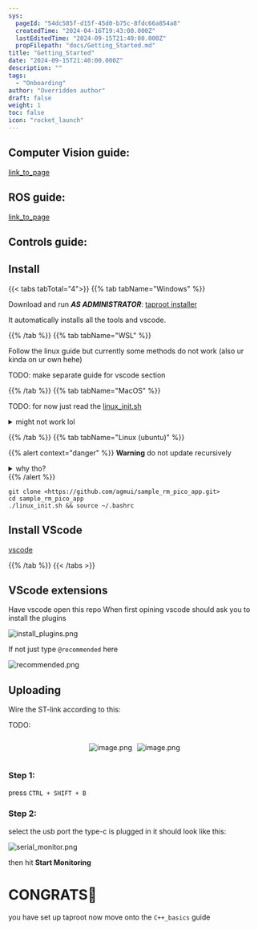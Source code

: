 ```yaml
---
sys:
  pageId: "54dc585f-d15f-45d0-b75c-8fdc66a854a8"
  createdTime: "2024-04-16T19:43:00.000Z"
  lastEditedTime: "2024-09-15T21:40:00.000Z"
  propFilepath: "docs/Getting_Started.md"
title: "Getting_Started"
date: "2024-09-15T21:40:00.000Z"
description: ""
tags:
  - "Onboarding"
author: "Overridden author"
draft: false
weight: 1
toc: false
icon: "rocket_launch"
---
```


## Computer Vision guide:

[link_to_page](86d45bc0-388b-4d26-8848-44f255f73d0e)

## ROS guide:

[link_to_page](3c76c1de-ec8f-46d6-8b0a-294005edc2d5)

## Controls guide:

## Install

{{< tabs tabTotal="4">}}
{{% tab tabName="Windows" %}}

Download and run _**AS ADMINISTRATOR**_: [taproot installer](https://github.com/Thornbots/TeachingFreshies/releases/tag/1.0)

It automatically installs all the tools and vscode.

{{% /tab %}}
{{% tab tabName="WSL" %}}

Follow the linux guide but currently some methods do not work (also ur kinda on ur own hehe)

TODO: make separate guide for vscode section

{{% /tab %}}
{{% tab tabName="MacOS" %}}

TODO: for now just read the [linux_init.sh](https://github.com/agmui/sample_rm_pico_app/blob/main/linux_init.sh)

<details>
<summary>might not work lol</summary>

`brew install libusb pkg-config`

Next install: [vscode](https://code.visualstudio.com/Download)

</details>

{{% /tab %}}
{{% tab tabName="Linux (ubuntu)" %}}

{{% alert context="danger" %}}
**Warning** do not update recursively
<details>
<summary>why tho?</summary>
There are some submodules that may go on for a while (like tinyusb) and I highly
recommend you don't need to get them.
If you want to see what submodules I update just look in `linux_init.sh`
</details>
{{% /alert %}}

```shell
git clone <https://github.com/agmui/sample_rm_pico_app.git>
cd sample_rm_pico_app
./linux_init.sh && source ~/.bashrc
```

## Install VScode

[vscode](https://code.visualstudio.com/Download)

{{% /tab %}}
{{< /tabs >}}

## VScode extensions

Have vscode open this repo
When first opining vscode should ask you to install the plugins

![install_plugins.png](https://prod-files-secure.s3.us-west-2.amazonaws.com/d518164a-d88e-44d1-a4ee-3adb3bd8bce0/89bd30f0-1825-4e77-867b-0a41ce370880/install_plugins.png?X-Amz-Algorithm=AWS4-HMAC-SHA256&X-Amz-Content-Sha256=UNSIGNED-PAYLOAD&X-Amz-Credential=ASIAZI2LB466TOGF7WJ2%2F20250425%2Fus-west-2%2Fs3%2Faws4_request&X-Amz-Date=20250425T081213Z&X-Amz-Expires=3600&X-Amz-Security-Token=IQoJb3JpZ2luX2VjEJD%2F%2F%2F%2F%2F%2F%2F%2F%2F%2FwEaCXVzLXdlc3QtMiJGMEQCIHDQUi%2BrjIgUvWIyLLqdHYIUnNm4sa1TAhOfuWURzcJDAiAYSTsifWpzfJL39xw2FHwzK6ZSWlK8%2FI9LZYUGha7lUyr%2FAwgpEAAaDDYzNzQyMzE4MzgwNSIMwGWwUHSKCoE9QjsBKtwDnaUcpDPbCyuDXwqhpE5cDdgF1bx6R%2BKr9nUCaGVT90VegTEHCdEpBC3uODrhK6ZNKfrFAfenf3se%2BZ67KT75gsAN9qDnf2VGC0ISJo2gqH9QFvUyk%2F1hwmSUsakA8H4BHgHeBWDoQYjITuP4TD3ZQJhQwJgvrkULmoZ7cFM6xPo3CR2QJB0UMHFBUUNQdYB3OCqETp%2FOyJzjy2qYKA4n8ieLggma2OuB%2FJQ2lLXqG2WmK0%2F%2BtgVwIU%2B7Z%2FwFw3FlpFK3fCSCvc7To8v6zlCOHSv3Ld28MsLpQLYIImXOSv0HQwOUoLXKrCqKUmLZVJD%2BL8eoCLn3iC5dUNxX0C%2FItmlVzB0KVaEqqdoXFVgy90f0MklvR82olTmjbASrBcGeD2G4KjDofBhdBF2abVk3QNd1okmXeGg%2ByTvbt7jOs%2FRzSiiUEIEtIVuVhSrhhdsPECWBFq7p3w%2FyuBWUwIytVCCiXECT4VvH3EUiDzWl2hyMRQO9cnPgJbFXlOvctau4ziOvYmGLCnCiRjDSfqlu4hG1O6bSxQ1Mx7AaxYBvRBh3kojN4Ycm5xyCr0ccpCQtKOnWbQ6ixLWER9UNVdkuAOLZA8PlNsJZyIKYi1oSoSemLJG7wA6Tdn38cAMwu4KtwAY6pgHVhcx9Rr6BtHZq0ObBJSJfc0NtYzJaMg32kQlb4mdeKjclqNTYhN%2FY1Q0Z0bswGNnblsdiFOiBrNF22KTSIbU4tFTI3W4A0DbawYq0r8B8XJ0toX8CEHZWs3MPGPdE7%2BlHhWthdH5AmdH5bD0SYCRfwcCT%2BF3JjVKR1j9eRlEr%2FnyI1hOf80z9LOhnrSFWskNn%2BMLKeiWb6SFQg%2BqeYPHXgaZorXMM&X-Amz-Signature=2a6a5963ee57d37abd31142571c5b7d7a2734fe801c98e848a0c9e2fabcfd6c4&X-Amz-SignedHeaders=host&x-id=GetObject)

If not just type `@recommended` here  

![recommended.png](https://prod-files-secure.s3.us-west-2.amazonaws.com/d518164a-d88e-44d1-a4ee-3adb3bd8bce0/61e661e9-5d85-4dfc-be0d-8d2097a5e793/recommended.png?X-Amz-Algorithm=AWS4-HMAC-SHA256&X-Amz-Content-Sha256=UNSIGNED-PAYLOAD&X-Amz-Credential=ASIAZI2LB466TOGF7WJ2%2F20250425%2Fus-west-2%2Fs3%2Faws4_request&X-Amz-Date=20250425T081213Z&X-Amz-Expires=3600&X-Amz-Security-Token=IQoJb3JpZ2luX2VjEJD%2F%2F%2F%2F%2F%2F%2F%2F%2F%2FwEaCXVzLXdlc3QtMiJGMEQCIHDQUi%2BrjIgUvWIyLLqdHYIUnNm4sa1TAhOfuWURzcJDAiAYSTsifWpzfJL39xw2FHwzK6ZSWlK8%2FI9LZYUGha7lUyr%2FAwgpEAAaDDYzNzQyMzE4MzgwNSIMwGWwUHSKCoE9QjsBKtwDnaUcpDPbCyuDXwqhpE5cDdgF1bx6R%2BKr9nUCaGVT90VegTEHCdEpBC3uODrhK6ZNKfrFAfenf3se%2BZ67KT75gsAN9qDnf2VGC0ISJo2gqH9QFvUyk%2F1hwmSUsakA8H4BHgHeBWDoQYjITuP4TD3ZQJhQwJgvrkULmoZ7cFM6xPo3CR2QJB0UMHFBUUNQdYB3OCqETp%2FOyJzjy2qYKA4n8ieLggma2OuB%2FJQ2lLXqG2WmK0%2F%2BtgVwIU%2B7Z%2FwFw3FlpFK3fCSCvc7To8v6zlCOHSv3Ld28MsLpQLYIImXOSv0HQwOUoLXKrCqKUmLZVJD%2BL8eoCLn3iC5dUNxX0C%2FItmlVzB0KVaEqqdoXFVgy90f0MklvR82olTmjbASrBcGeD2G4KjDofBhdBF2abVk3QNd1okmXeGg%2ByTvbt7jOs%2FRzSiiUEIEtIVuVhSrhhdsPECWBFq7p3w%2FyuBWUwIytVCCiXECT4VvH3EUiDzWl2hyMRQO9cnPgJbFXlOvctau4ziOvYmGLCnCiRjDSfqlu4hG1O6bSxQ1Mx7AaxYBvRBh3kojN4Ycm5xyCr0ccpCQtKOnWbQ6ixLWER9UNVdkuAOLZA8PlNsJZyIKYi1oSoSemLJG7wA6Tdn38cAMwu4KtwAY6pgHVhcx9Rr6BtHZq0ObBJSJfc0NtYzJaMg32kQlb4mdeKjclqNTYhN%2FY1Q0Z0bswGNnblsdiFOiBrNF22KTSIbU4tFTI3W4A0DbawYq0r8B8XJ0toX8CEHZWs3MPGPdE7%2BlHhWthdH5AmdH5bD0SYCRfwcCT%2BF3JjVKR1j9eRlEr%2FnyI1hOf80z9LOhnrSFWskNn%2BMLKeiWb6SFQg%2BqeYPHXgaZorXMM&X-Amz-Signature=5d46402a3d3d823aed492f67e40be993a3b4f70f0f9232dd92bfb3dff401e10b&X-Amz-SignedHeaders=host&x-id=GetObject)

## Uploading

Wire the ST-link according to this:

TODO:

<div style="display: flex;flex-direction: row; column-gap:10px; max-width: 630px;justify-content: center;">
<div>

![image.png](https://prod-files-secure.s3.us-west-2.amazonaws.com/d518164a-d88e-44d1-a4ee-3adb3bd8bce0/210ecb78-1116-4d7b-b9b7-2292f66fa2c2/image.png?X-Amz-Algorithm=AWS4-HMAC-SHA256&X-Amz-Content-Sha256=UNSIGNED-PAYLOAD&X-Amz-Credential=ASIAZI2LB4666P7UAYOC%2F20250425%2Fus-west-2%2Fs3%2Faws4_request&X-Amz-Date=20250425T081216Z&X-Amz-Expires=3600&X-Amz-Security-Token=IQoJb3JpZ2luX2VjEJD%2F%2F%2F%2F%2F%2F%2F%2F%2F%2FwEaCXVzLXdlc3QtMiJGMEQCIE1ikZXAk%2FCD6XtX7chP%2FWqnqX1c8lsIZ%2F3GKBEzreuLAiBPczDzU%2BJ8igKECdXZA66NU4OJc5JX5AeyekzThCo4XSr%2FAwgpEAAaDDYzNzQyMzE4MzgwNSIMH2TNXW61mKkfr%2FX4KtwDyA8D%2FPdD%2FlrsT0xPrb0io31G1lJ3sQ3Zj6A8R9dIyOPC3Vk%2B2gkUNqALCZc1rULlFfM2c3lHhZItPMJBJZb4h8sliHyn6lUxN1mBHF%2BCu8%2F5bkp35jn%2FV2MnYdri%2FfZTupzU8qSowNN2uUtVaBhZ3ccAZ3276nrHXDj4syG0yZl7r13W47H0XT4HiCBlcYhk7WQctcaQ1NnW36ZCDR5XQpAhMkqEoYHh3I7dn9jCPg%2B1Slq1nTVjIyE%2BItT23aKolGQ0g%2B84pIjrSSNRYGlJrd8gmvkQpuYOWEIiUsuFXuBb4tUAKfWHkxJ6hC77P5us2PvRC7f%2F%2F4UUObR0DNWxOiabHFhPl8oCkpmwQtONUhw%2F5gxWGaYTuxzLqX7B82BsYS1xhvvJJi3Sfz68Nk9q70os6DUPZdSRo4iS5DOLmdeSN8Y2fjw74aEkbEgBNXsnEqb75U17IJVpeJ0mNgLANU6UvFsBXakn7Su6a%2BWiXBk82qsnPpBd0BkgdqvF4H8%2BmSbCKNd8fXjlaepZ1aE5LY1BXwgUhCffXPn4KI4i85Ngeh6qa1%2B1fO30SiBIdj4vcaDfoAclnJ2X0j%2F0ea67zjAP52Nl6j2EP5v8PjzWLVuSVnT2V9XD9ZgWEiUwn4KtwAY6pgG4uWp%2B1CWXcs2pB2TZxAIUJbhPjim16QWP4ZPx3QjoxgyEMU7LpoCNEG3v7deQhTPCPYz945KCAnGTuQ9VDcSyvnBSzjrkYkv4q3HJ01osnw%2ByAx3q7m0FUHaSOlk%2FATVRrlvA%2FA69v1FDL2GrvbVGirIvhBdZ8w84Ql64vaw2jqDuGHU58Cp7Jb5BTL5DUr3IgThWIHTx%2FpkfKdBAHSFVHXHcLspe&X-Amz-Signature=9ab9ead55490a489236bb54930156a0cfe2c8484e73e6ee74018ddc90454d085&X-Amz-SignedHeaders=host&x-id=GetObject)

</div>
<div>

![image.png](https://prod-files-secure.s3.us-west-2.amazonaws.com/d518164a-d88e-44d1-a4ee-3adb3bd8bce0/33a0fd0f-8ca6-4a86-8e09-26e95ded1fff/image.png?X-Amz-Algorithm=AWS4-HMAC-SHA256&X-Amz-Content-Sha256=UNSIGNED-PAYLOAD&X-Amz-Credential=ASIAZI2LB4662QI4H4E3%2F20250425%2Fus-west-2%2Fs3%2Faws4_request&X-Amz-Date=20250425T081216Z&X-Amz-Expires=3600&X-Amz-Security-Token=IQoJb3JpZ2luX2VjEJD%2F%2F%2F%2F%2F%2F%2F%2F%2F%2FwEaCXVzLXdlc3QtMiJGMEQCIFKULBrkxLR8qiQpeCp1tieFKIQxQlwZQkvwaoo8Vb7nAiAzoOy2SjJQzdiqqIeANAjrXaoQ2HU%2FuPaEvi64ZYC9BSr%2FAwgpEAAaDDYzNzQyMzE4MzgwNSIMv8%2F8bZvDtFRIWLvyKtwDZcSZHwZU0%2FPI9uijLG92grmUd66jz4zPEYgcMlnTu2SbvK%2Bf8dLH1VwickrImAz1tgloq8aHZJ1u%2BQIOn%2BhK6WgjviOuq72Pl4wEvwcTWet3ZNCm7NORxJOmZMUXI9RPgHhiUw86y%2F4CF0qYj7uslI8Pha1RXwasauYB%2Fgq%2BlYKA8eSpfZPBHN9pabyGO4m4HIcjRFuDRlm0ctBsphiBK0R4jzGwSJH8MNZKCe7qw39hH1NICzVuRKLOD0UZ%2FuWEX%2BU8R9MH4NilevoLgnye3xWw5G4183q%2FDo1899OpXn3%2BpWMu%2BBTk%2Ftb45IDB5qWuPvZ6KTmBqyJ3KKySJoA5bRaICN6NPehVdQfE39uW%2F2WaBu57iTePRjx6y0eb14KC4GQTnasEkgTXJiYw4IrEc%2FWhTcIgDinXpNP%2FEIZ%2Bc73YW0gSbMi%2F5Rs%2FbSdq5eTuE%2FzWTHWmfntHPf2Wpr2merclLASsZaFiQUH8Dr11SX4VPnFH3cdJNA02UDGo%2BUZ%2BXETrADO6yxCqAMeGVRE7nOnK3Asqj47cfYzSeR1JeZj68cswffW4i%2BsVj8YzuejgaL%2BEXHxVAeok2wkVNDPDTtgD0XxFUn2SrMae06oTix%2B%2FLZpo%2FVJvI3Nd1MIwm4KtwAY6pgHrEiJLIPXGPZM%2B9cFTY8jT4GRBUWP9S9D6lmvF9ya06Z0NL1sBIwsko4aGCdCS7lraRiyoWx%2B5eWnAiHvC2kiY3Dl35%2BhOH%2BH2MyJVuegAk8mlNddtpRZCii1B9K0zdSEI2ycSwJGaltre%2FAI%2BV4q9SqFaRxRwHtYipxCkhNVgmdfyQoTj0JJOb0WSFeRoJtr%2BmxyX76nBw0CYelfYr3NYrKx6oeA%2F&X-Amz-Signature=58a6fcf2c2c370d72e9978a3bddd2d1328225735241a03a3fa41c0a29e2f4ccc&X-Amz-SignedHeaders=host&x-id=GetObject)

</div>
</div>

### Step 1:

press `CTRL + SHIFT + B`

### Step 2:

select the usb port the type-c is plugged in it should look like this:

![serial_monitor.png](https://prod-files-secure.s3.us-west-2.amazonaws.com/d518164a-d88e-44d1-a4ee-3adb3bd8bce0/f03f4774-05d4-4393-b6a0-d5efb6d315ab/serial_monitor.png?X-Amz-Algorithm=AWS4-HMAC-SHA256&X-Amz-Content-Sha256=UNSIGNED-PAYLOAD&X-Amz-Credential=ASIAZI2LB466TOGF7WJ2%2F20250425%2Fus-west-2%2Fs3%2Faws4_request&X-Amz-Date=20250425T081213Z&X-Amz-Expires=3600&X-Amz-Security-Token=IQoJb3JpZ2luX2VjEJD%2F%2F%2F%2F%2F%2F%2F%2F%2F%2FwEaCXVzLXdlc3QtMiJGMEQCIHDQUi%2BrjIgUvWIyLLqdHYIUnNm4sa1TAhOfuWURzcJDAiAYSTsifWpzfJL39xw2FHwzK6ZSWlK8%2FI9LZYUGha7lUyr%2FAwgpEAAaDDYzNzQyMzE4MzgwNSIMwGWwUHSKCoE9QjsBKtwDnaUcpDPbCyuDXwqhpE5cDdgF1bx6R%2BKr9nUCaGVT90VegTEHCdEpBC3uODrhK6ZNKfrFAfenf3se%2BZ67KT75gsAN9qDnf2VGC0ISJo2gqH9QFvUyk%2F1hwmSUsakA8H4BHgHeBWDoQYjITuP4TD3ZQJhQwJgvrkULmoZ7cFM6xPo3CR2QJB0UMHFBUUNQdYB3OCqETp%2FOyJzjy2qYKA4n8ieLggma2OuB%2FJQ2lLXqG2WmK0%2F%2BtgVwIU%2B7Z%2FwFw3FlpFK3fCSCvc7To8v6zlCOHSv3Ld28MsLpQLYIImXOSv0HQwOUoLXKrCqKUmLZVJD%2BL8eoCLn3iC5dUNxX0C%2FItmlVzB0KVaEqqdoXFVgy90f0MklvR82olTmjbASrBcGeD2G4KjDofBhdBF2abVk3QNd1okmXeGg%2ByTvbt7jOs%2FRzSiiUEIEtIVuVhSrhhdsPECWBFq7p3w%2FyuBWUwIytVCCiXECT4VvH3EUiDzWl2hyMRQO9cnPgJbFXlOvctau4ziOvYmGLCnCiRjDSfqlu4hG1O6bSxQ1Mx7AaxYBvRBh3kojN4Ycm5xyCr0ccpCQtKOnWbQ6ixLWER9UNVdkuAOLZA8PlNsJZyIKYi1oSoSemLJG7wA6Tdn38cAMwu4KtwAY6pgHVhcx9Rr6BtHZq0ObBJSJfc0NtYzJaMg32kQlb4mdeKjclqNTYhN%2FY1Q0Z0bswGNnblsdiFOiBrNF22KTSIbU4tFTI3W4A0DbawYq0r8B8XJ0toX8CEHZWs3MPGPdE7%2BlHhWthdH5AmdH5bD0SYCRfwcCT%2BF3JjVKR1j9eRlEr%2FnyI1hOf80z9LOhnrSFWskNn%2BMLKeiWb6SFQg%2BqeYPHXgaZorXMM&X-Amz-Signature=d27d343c5cb24c23c6d57ee7593732c8e3a031f2f91432adbf42e61a382e5419&X-Amz-SignedHeaders=host&x-id=GetObject)

then hit **Start Monitoring**

# CONGRATS🎉

you have set up taproot now move onto the `C++_basics` guide
